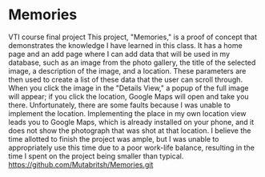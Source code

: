 # Memories
VTI course final project
This project, "Memories," is a proof of concept that demonstrates the knowledge I have learned in this class. It has a home page and an add page where I can add data that will be used in my database, such as an image from the photo gallery, the title of the selected image, a description of the image, and a location. These parameters are then used to create a list of these data that the user can scroll through. When you click the image in the "Details View," a popup of the full image will appear; if you click the location, Google Maps will open and take you there. Unfortunately, there are some faults because I was unable to implement the location. Implementing the place in my own location view leads you to Google Maps, which is already installed on your phone, and it does not show the photograph that was shot at that location.
I believe the time allotted to finish the project was ample, but I was unable to appropriately use this time due to a poor work-life balance, resulting in the time I spent on the project being smaller than typical. 
https://github.com/Mutabritsh/Memories.git
